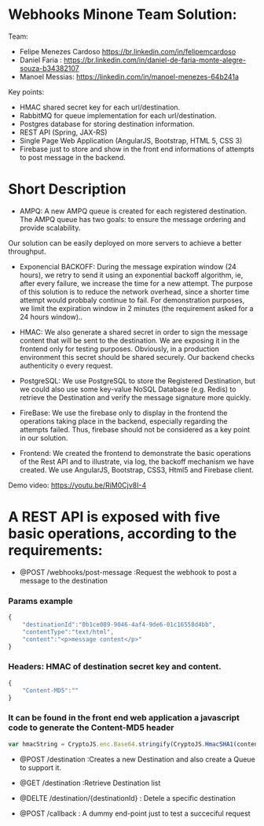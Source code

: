 # Webhooks Minone Team Solution:
Team:
- Felipe Menezes Cardoso https://br.linkedin.com/in/felipemcardoso
- Daniel Faria : https://br.linkedin.com/in/daniel-de-faria-monte-alegre-souza-b34382107
- Manoel Messias: https://linkedin.com/in/manoel-menezes-64b241a

Key points:
- HMAC shared secret key for each url/destination.
- RabbitMQ for queue implementation for each url/destination.
- Postgres database for storing destination information.
- REST API (Spring, JAX-RS)
- Single Page Web Application (AngularJS, Bootstrap, HTML 5, CSS 3)
- Firebase just to store and show in the front end informations of attempts to post message in the backend.

# Short Description

- AMPQ: A new AMPQ queue is created for each registered destination. The AMPQ queue has two goals: to ensure the message ordering and provide scalability.

Our solution can be easily deployed on more servers to achieve a better throughput.

- Exponencial BACKOFF: During the message expiration window (24 hours), we retry to send it using an exponential backoff algorithm, ie, after every failure, we increase the time for a new attempt. The purpose of this solution is to reduce the network overhead, since a shorter time attempt would probbaly continue to fail. For demonstration purposes, we limit the expiration window in 2 minutes (the requirement asked for a 24 hours window)..

- HMAC: We also generate a shared secret in order to sign the message content that will be sent to the destination. We are exposing it in the frontend only for testing purposes. Obviously, in a production environment this secret should be shared securely. Our backend checks authenticity o every request.

- PostgreSQL: We use PostgreSQL to store the Registered Destination, but we could also use some key-value NoSQL Database (e.g. Redis) to retrieve the Destination and verify the message signature more quickly.

- FireBase: We use the firebase only to display in the frontend the operations taking place in the backend, especially regarding the attempts failed. Thus, firebase should not be considered as a key point in our solution.

- Frontend: We created the frontend to demonstrate the basic operations of the Rest API and to illustrate, via log, the backoff mechanism we have created. We use AngularJS, Bootstrap, CSS3, Html5 and Firebase client.

Demo video: https://youtu.be/RiM0Cjv8I-4

# A REST API is exposed with five basic operations, according to the requirements:

- @POST /webhooks/post-message :Request the webhook to post a message to the destination

### Params example

```javascript
{
	"destinationId":"0b1ce089-9046-4af4-9de6-01c16558d4bb",
	"contentType":"text/html",
    "content":"<p>message content</p>"	
}
```

### Headers: HMAC of destination secret key and content.


```javascript
{
	"Content-MD5":""    
}
```

### It can be found in the front end web application a javascript code to generate the Content-MD5 header

```javascript
var hmacString = CryptoJS.enc.Base64.stringify(CryptoJS.HmacSHA1(content, secret));
```

- @POST /destination :Creates a new Destination and also create a Queue to support it.

- @GET /destination :Retrieve Destination list

- @DELTE /destination/{destinationId} : Detele a specific destination

- @POST /callback : A dummy end-point just to test a succeciful request

